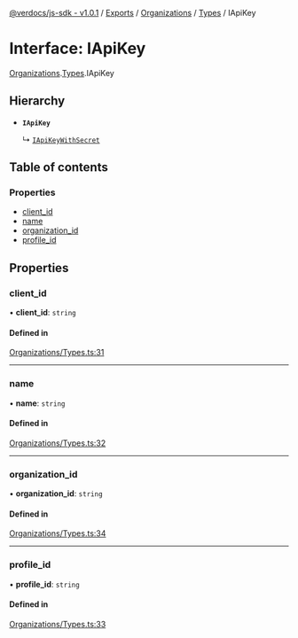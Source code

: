 [@verdocs/js-sdk - v1.0.1](../README.md) / [Exports](../modules.md) / [Organizations](../modules/Organizations.md) / [Types](../modules/Organizations.Types.md) / IApiKey

# Interface: IApiKey

[Organizations](../modules/Organizations.md).[Types](../modules/Organizations.Types.md).IApiKey

## Hierarchy

- **`IApiKey`**

  ↳ [`IApiKeyWithSecret`](Organizations.Types.IApiKeyWithSecret.md)

## Table of contents

### Properties

- [client_id](Organizations.Types.IApiKey.md#client_id)
- [name](Organizations.Types.IApiKey.md#name)
- [organization_id](Organizations.Types.IApiKey.md#organization_id)
- [profile_id](Organizations.Types.IApiKey.md#profile_id)

## Properties

### client\_id

• **client\_id**: `string`

#### Defined in

[Organizations/Types.ts:31](https://github.com/Verdocs/js-sdk/blob/main/src/Organizations/Types.ts#L31)

___

### name

• **name**: `string`

#### Defined in

[Organizations/Types.ts:32](https://github.com/Verdocs/js-sdk/blob/main/src/Organizations/Types.ts#L32)

___

### organization\_id

• **organization\_id**: `string`

#### Defined in

[Organizations/Types.ts:34](https://github.com/Verdocs/js-sdk/blob/main/src/Organizations/Types.ts#L34)

___

### profile\_id

• **profile\_id**: `string`

#### Defined in

[Organizations/Types.ts:33](https://github.com/Verdocs/js-sdk/blob/main/src/Organizations/Types.ts#L33)
